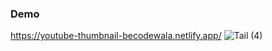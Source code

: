 ### Demo
https://youtube-thumbnail-becodewala.netlify.app/
![Tail (4)](https://github.com/becodewala-youtube/Youtube-Thumbnail-Downloader/assets/83962116/0428848a-202d-4fe3-94df-ef26a0ea478c)
